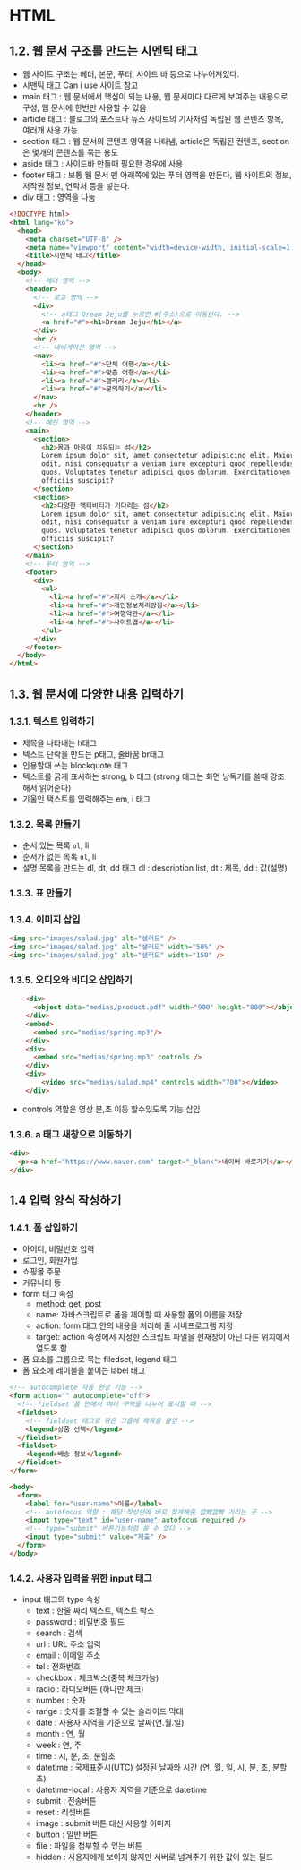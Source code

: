 # HTML

## 1.2. 웹 문서 구조를 만드는 시멘틱 태그

- 웹 사이트 구조는 헤더, 본문, 푸터, 사이드 바 등으로 나누어져있다.
- 시맨틱 태그 Can i use 사이트 참고
- main 태그 : 웹 문서에서 핵심이 되는 내용, 웹 문서마다 다르게 보여주는 내용으로 구성, 웹 문서에 한번만 사용할 수 있음
- article 태그 : 블로그의 포스트나 뉴스 사이트의 기사처럼 독립된 웹 콘텐츠 항목, 여러개 사용 가능
- section 태그 : 웹 문서의 콘텐츠 영역을 나타냄, article은 독립된 컨텐츠, section은 몇개의 콘텐츠를 묶는 용도
- aside 태그 : 사이드바 만들때 필요한 경우에 사용
- footer 태그 : 보통 웹 문서 맨 아래쪽에 있는 푸터 영역을 만든다, 웹 사이트의 정보, 저작권 정보, 연락처 등을 넣는다.
- div 태그 : 영역을 나눔

```html
<!DOCTYPE html>
<html lang="ko">
  <head>
    <meta charset="UTF-8" />
    <meta name="viewport" content="width=device-width, initial-scale=1.0" />
    <title>시맨틱 태그</title>
  </head>
  <body>
    <!-- 헤더 영역 -->
    <header>
      <!-- 로고 영역 -->
      <div>
        <!-- a태그 Dream Jeju를 누르면 #(주소)으로 이동한다. -->
        <a href="#"><h1>Dream Jeju</h1></a>
      </div>
      <hr />
      <!-- 내비게이션 영역 -->
      <nav>
        <li><a href="#">단체 여행</a></li>
        <li><a href="#">맞춤 여행</a></li>
        <li><a href="#">갤러리</a></li>
        <li><a href="#">문의하기</a></li>
      </nav>
      <hr />
    </header>
    <!-- 메인 영역 -->
    <main>
      <section>
        <h2>몸과 마음이 치유되는 섬</h2>
        Lorem ipsum dolor sit, amet consectetur adipisicing elit. Maiores non
        odit, nisi consequatur a veniam iure excepturi quod repellendus, quaerat
        quos. Voluptates tenetur adipisci quos dolorum. Exercitationem illo
        officiis suscipit?
      </section>
      <section>
        <h2>다양한 액티비티가 기다리는 섬</h2>
        Lorem ipsum dolor sit, amet consectetur adipisicing elit. Maiores non
        odit, nisi consequatur a veniam iure excepturi quod repellendus, quaerat
        quos. Voluptates tenetur adipisci quos dolorum. Exercitationem illo
        officiis suscipit?
      </section>
    </main>
    <!-- 푸터 영역 -->
    <footer>
      <div>
        <ul>
          <li><a href="#">회사 소개</a></li>
          <li><a href="#">개인정보처리방침</a></li>
          <li><a href="#">여행약관</a></li>
          <li><a href="#">사이트맵</a></li>
        </ul>
      </div>
    </footer>
  </body>
</html>
```

## 1.3. 웹 문서에 다양한 내용 입력하기

### 1.3.1. 텍스트 입력하기

- 제목을 나타내는 h태그
- 텍스트 단락을 만드는 p태그, 줄바꿈 br태그
- 인용할때 쓰는 blockquote 태그
- 텍스트를 굵게 표시하는 strong, b 태그
  (strong 태그는 화면 낭독기를 쓸때 강조해서 읽어준다)
- 기울인 택스트를 입력해주는 em, i 태그

### 1.3.2. 목록 만들기

- 순서 있는 목록 `ol`, li
- 순서가 없는 목록 `ul`, li
- 설명 목록을 만드는 dl, dt, dd 태그
  dl : description list, dt : 제목, dd : 값(설명)

### 1.3.3. 표 만들기

### 1.3.4. 이미지 삽입

```html
<img src="images/salad.jpg" alt="샐러드" />
<img src="images/salad.jpg" alt="샐러드" width="50%" />
<img src="images/salad.jpg" alt="샐러드" width="150" />
```

### 1.3.5. 오디오와 비디오 삽입하기

```html
    <div>
      <object data="medias/product.pdf" width="900" height="800"></object>
    </div>
    <embed>
      <embed src="medias/spring.mp3"/>
    </div>
    <div>
      <embed src="medias/spring.mp3" controls />
    </div>
    <div>
        <video src="medias/salad.mp4" controls width="700"></video>
    </div>
```

- controls 역할은 영상 분,초 이동 할수있도록 기능 삽입

### 1.3.6. a 태그 새창으로 이동하기

```html
<div>
  <p><a href="https://www.naver.com" target="_blank">네이버 바로가기</a></p>
</div>
```

## 1.4 입력 양식 작성하기

### 1.4.1. 폼 삽입하기

- 아이디, 비밀번호 입력
- 로그인, 회원가입
- 쇼핑몰 주문
- 커뮤니티 등
- form 태그 속성
  - method: get, post
  - name: 자바스크립트로 폼을 제어할 때 사용할 폼의 이름을 저장
  - action: form 태그 안의 내용을 처리해 줄 서버프로그램 지정
  - target: action 속성에서 지정한 스크립트 파일을 현재창이 아닌 다른 위치에서 열도록 함
- 폼 요소를 그룹으로 묶는 filedset, legend 태그
- 폼 요소에 레이블을 붙이는 label 태그

```html
<!-- autocomplete 자동 완성 기능 -->
<form action="" autocomplete="off">
  <!-- fieldset 폼 안에서 여러 구역을 나누어 표시할 때 -->
  <fieldset>
    <!-- fieldset 태그로 묶은 그룹에 제목을 붙임 -->
    <legend>상품 선택</legend>
  </fieldset>
  <fieldset>
    <legend>배송 정보</legend>
  </fieldset>
</form>
```

```html
<body>
  <form>
    <label for="user-name">이름</label>
    <!-- autofocus 역할 : 해당 작성란에 바로 찾게해줌 깜빡깜빡 거리는 곳 -->
    <input type="text" id="user-name" autofocus required />
    <!-- type="submit" 버튼기능처럼 쓸 수 있다 -->
    <input type="submit" value="제출" />
  </form>
</body>
```

### 1.4.2. 사용자 입력을 위한 input 태그

- input 태그의 type 속성
  - text : 한줄 짜리 텍스트, 텍스트 박스
  - password : 비밀번호 필드
  - search : 검색
  - url : URL 주소 입력
  - email : 이메일 주소
  - tel : 전화번호
  - checkbox : 체크박스(중복 체크가능)
  - radio : 라디오버튼 (하나만 체크)
  - number : 숫자
  - range : 숫자를 조절할 수 있는 슬라이드 막대
  - date : 사용자 지역을 기준으로 날짜(연.월.일)
  - month : 연, 월
  - week : 연, 주
  - time : 시, 분, 초, 분할초
  - datetime : 국제표준시(UTC) 설정된 날짜와 시간 (연, 월, 일, 시, 분, 초, 분할초)
  - datetime-local : 사용자 지역을 기준으로 datetime
  - submit : 전송버튼
  - reset : 리셋버튼
  - image : submit 버튼 대신 사용할 이미지
  - button : 일반 버튼
  - file : 파일을 첨부할 수 있는 버튼
  - hidden : 사용자에게 보이지 않지만 서버로 넘겨주기 위한 값이 있는 필드
